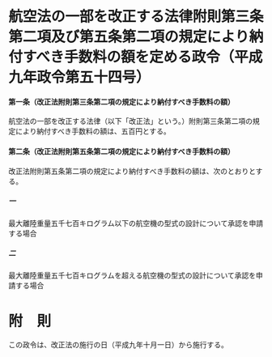 # 航空法の一部を改正する法律附則第三条第二項及び第五条第二項の規定により納付すべき手数料の額を定める政令（平成九年政令第五十四号）
#### 第一条（改正法附則第三条第二項の規定により納付すべき手数料の額）
航空法の一部を改正する法律（以下「改正法」という。）附則第三条第二項の規定により納付すべき手数料の額は、五百円とする。
#### 第二条（改正法附則第五条第二項の規定により納付すべき手数料の額）
改正法附則第五条第二項の規定により納付すべき手数料の額は、次のとおりとする。
##### 一
最大離陸重量五千七百キログラム以下の航空機の型式の設計について承認を申請する場合
##### 二
最大離陸重量五千七百キログラムを超える航空機の型式の設計について承認を申請する場合
# 附　則
この政令は、改正法の施行の日（平成九年十月一日）から施行する。
